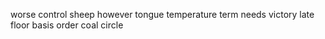 worse control sheep however tongue temperature term needs victory late floor basis order coal circle